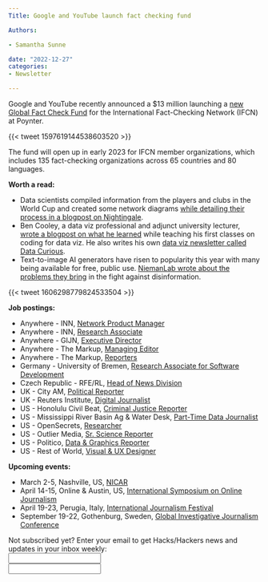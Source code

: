 ```yaml
---
Title: Google and YouTube launch fact checking fund

Authors: 

- Samantha Sunne

date: "2022-12-27" 
categories: 
- Newsletter 

---
```


Google and YouTube recently announced a $13 million launching a [new Global Fact Check Fund](https://blog.google/outreach-initiatives/google-news-initiative/how-google-and-youtube-are-investing-in-fact-checking/) for the International Fact-Checking Network (IFCN) at Poynter.

{{< tweet 1597619144538603520 >}}

The fund will open up in early 2023 for IFCN member organizations, which includes 135 fact-checking organizations across 65 countries and 80 languages.

**Worth a read:**



* Data scientists compiled information from the players and clubs in the World Cup and created some network diagrams [while detailing their process in a blogpost on Nightingale](https://nightingaledvs.com/fifa-world-cup-2022-the-network-edition/).
* Ben Cooley, a data viz professional and adjunct university lecturer, [wrote a blogpost on what he learned](https://benjamincooley.com/blog/on-teaching-vis.html) while teaching his first classes on coding for data viz. He also writes his own [data viz newsletter called Data Curious](https://datacurious.substack.com/).
* Text-to-image AI generators have risen to popularity this year with many being available for free, public use. [NiemanLab wrote about the problems they bring](https://www.niemanlab.org/2022/12/text-to-image-ai-is-a-powerful-easy-technology-for-making-art-and-fakes/) in the fight against disinformation.

{{< tweet 1606298779824533504 >}}

**Job postings:**



* Anywhere - INN, [Network Product Manager](https://inn.org/job/network-product-manager/)
* Anywhere - INN, [Research Associate](https://inn.org/job/research-associate/)
* Anywhere - GIJN, [Executive Director](https://global-investigative-journalism-network.rippling-ats.com/job/513843/executive-director-global-investigative-journalism-network)
* Anywhere - The Markup, [Managing Editor](https://boards.greenhouse.io/themarkup/jobs/6546091002)
* Anywhere - The Markup, [Reporters](https://boards.greenhouse.io/themarkup/jobs/6548554002)
* Germany - University of Bremen, [Research Associate for Software Development](https://www.uni-bremen.de/fileadmin/user_upload/fachbereiche/fb9/zemki/docs/Jobs/A361-22_engl.pdf)
* Czech Republic - RFE/RL, [Head of News Division](https://www.rferl.org/jobs/detail/NWS1017-2201.html)
* UK - City AM, [Political Reporter](https://www.cisionjobs.co.uk/job/109074/city-a-m-political-reporter/)
* UK - Reuters Institute, [Digital Journalist](https://reutersinstitute.politics.ox.ac.uk/job-vacancies)
* US - Honolulu Civil Beat, [Criminal Justice Reporter](https://www.civilbeat.org/jobs/)
* US - Mississippi River Basin Ag & Water Desk, [Part-Time Data Journalist](https://www.ire.org/job-center/pt-data-journalist/)
* US - OpenSecrets, [Researcher](https://inn.org/job/opensecrets-8-researcher/)
* US - Outlier Media, [Sr. Science Reporter](https://careers.journalists.org/jobs/17886623/senior-science-reporter)
* US - Politico, [Data & Graphics Reporter](https://recruiting.ultipro.com/PER1013PCLL/JobBoard/b972ff6a-41b7-4e97-9c71-273c2595c77d/OpportunityDetail?opportunityId=bc5813e4-9cb7-45cb-8a1a-b9cea6575527)
* US - Rest of World, [Visual & UX Designer](https://restofworld.org/about/hiring/visual-ux-designer/)

**Upcoming events:**



* March 2-5, Nashville, US, [NICAR](https://www.ire.org/training/conferences/nicar-2023/)
* April 14-15, Online & Austin, US, [International Symposium on Online Journalism](https://isoj.org/isoj-celebrates-a-successful-new-hybrid-model-and-announces-dates-for-2023-conference/)
* April 19-23, Perugia, Italy, [International Journalism Festival](https://www.journalismfestival.com/)
* September 19-22, Gothenburg, Sweden, [Global Investigative Journalism Conference](https://gijc2023.org/)

<div id="mc_embed_signup"><form id="mc-embedded-subscribe-form" class="validate" action="//hackshackers.us1.list-manage.com/subscribe/post?u=c56f2e53d5ed6ef87f8aaa75c&amp;id=fb2bc6f10b" method="post" name="mc-embedded-subscribe-form" novalidate="" target="_blank">

<div id="mc_embed_signup_scroll">

<div class="mc-field-group"><label for="mce-EMAIL">Not subscribed yet? Enter your email to get Hacks/Hackers news and updates in your inbox weekly:  </label></div>

<div class="mc-field-group"><input id="mce-EMAIL" class="required email" name="EMAIL" type="email" value="" /></div>

<!-- real people should not fill this in and expect good things - do not remove this or risk form bot signups-->

<div style="position: absolute; left: -5000px;"><input tabindex="-1" name="b_c56f2e53d5ed6ef87f8aaa75c_fb2bc6f10b" type="text" value="" /></div>

<div class="clear"><input id="mc-embedded-subscribe" class="button" name="subscribe" typ
